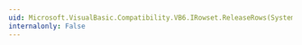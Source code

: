 ```yaml
---
uid: Microsoft.VisualBasic.Compatibility.VB6.IRowset.ReleaseRows(System.Int32,System.Int32[],System.IntPtr,System.IntPtr,System.IntPtr)
internalonly: False
---
```


